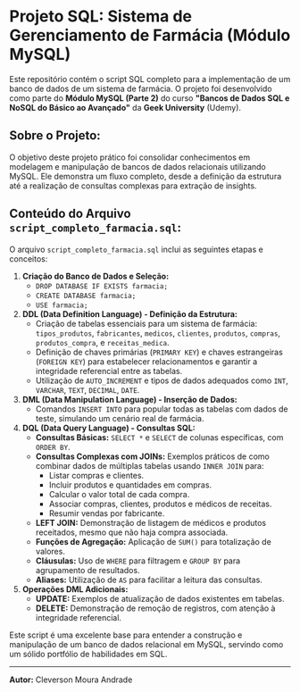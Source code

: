 # Projeto SQL: Sistema de Gerenciamento de Farmácia (Módulo MySQL)

Este repositório contém o script SQL completo para a implementação de um banco de dados de um sistema de farmácia. O projeto foi desenvolvido como parte do **Módulo MySQL (Parte 2)** do curso **"Bancos de Dados SQL e NoSQL do Básico ao Avançado"** da **Geek University** (Udemy).

## Sobre o Projeto:

O objetivo deste projeto prático foi consolidar conhecimentos em modelagem e manipulação de bancos de dados relacionais utilizando MySQL. Ele demonstra um fluxo completo, desde a definição da estrutura até a realização de consultas complexas para extração de insights.

## Conteúdo do Arquivo `script_completo_farmacia.sql`:

O arquivo `script_completo_farmacia.sql` inclui as seguintes etapas e conceitos:

1.  **Criação do Banco de Dados e Seleção:**
    * `DROP DATABASE IF EXISTS farmacia;`
    * `CREATE DATABASE farmacia;`
    * `USE farmacia;`
2.  **DDL (Data Definition Language) - Definição da Estrutura:**
    * Criação de tabelas essenciais para um sistema de farmácia: `tipos_produtos`, `fabricantes`, `medicos`, `clientes`, `produtos`, `compras`, `produtos_compra`, e `receitas_medica`.
    * Definição de chaves primárias (`PRIMARY KEY`) e chaves estrangeiras (`FOREIGN KEY`) para estabelecer relacionamentos e garantir a integridade referencial entre as tabelas.
    * Utilização de `AUTO_INCREMENT` e tipos de dados adequados como `INT`, `VARCHAR`, `TEXT`, `DECIMAL`, `DATE`.
3.  **DML (Data Manipulation Language) - Inserção de Dados:**
    * Comandos `INSERT INTO` para popular todas as tabelas com dados de teste, simulando um cenário real de farmácia.
4.  **DQL (Data Query Language) - Consultas SQL:**
    * **Consultas Básicas:** `SELECT *` e `SELECT` de colunas específicas, com `ORDER BY`.
    * **Consultas Complexas com JOINs:** Exemplos práticos de como combinar dados de múltiplas tabelas usando `INNER JOIN` para:
        * Listar compras e clientes.
        * Incluir produtos e quantidades em compras.
        * Calcular o valor total de cada compra.
        * Associar compras, clientes, produtos e médicos de receitas.
        * Resumir vendas por fabricante.
    * **LEFT JOIN:** Demonstração de listagem de médicos e produtos receitados, mesmo que não haja compra associada.
    * **Funções de Agregação:** Aplicação de `SUM()` para totalização de valores.
    * **Cláusulas:** Uso de `WHERE` para filtragem e `GROUP BY` para agrupamento de resultados.
    * **Aliases:** Utilização de `AS` para facilitar a leitura das consultas.
5.  **Operações DML Adicionais:**
    * **UPDATE:** Exemplos de atualização de dados existentes em tabelas.
    * **DELETE:** Demonstração de remoção de registros, com atenção à integridade referencial.

Este script é uma excelente base para entender a construção e manipulação de um banco de dados relacional em MySQL, servindo como um sólido portfólio de habilidades em SQL.

---

**Autor:** Cleverson Moura Andrade
